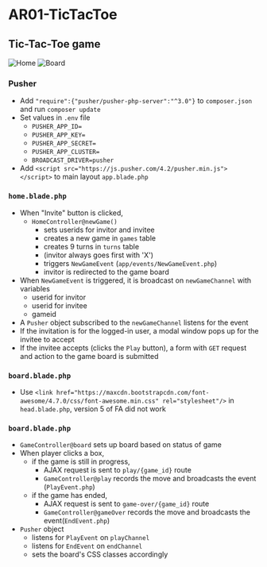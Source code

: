# AR01-TicTacToe
## Tic-Tac-Toe game

![Home](../assets/a.png?raw=true)
![Board](../assets/b.png?raw=true)

### Pusher
- Add `"require":{"pusher/pusher-php-server":"^3.0"}` to `composer.json` and run `composer update`
- Set values in `.env` file
  - `PUSHER_APP_ID=`
  - `PUSHER_APP_KEY=`
  - `PUSHER_APP_SECRET=`
  - `PUSHER_APP_CLUSTER=`
  - `BROADCAST_DRIVER=pusher`
- Add `<script src="https://js.pusher.com/4.2/pusher.min.js"></script>` to main layout `app.blade.php`

### `home.blade.php`
- When "Invite" button is clicked,
  - `HomeController@newGame()`
    - sets userids for invitor and invitee
    - creates a new game in `games` table
    - creates 9 turns in `turns` table
    - (invitor always goes first with 'X')
    - triggers `NewGameEvent` (`app/events/NewGameEvent.php`)
    - invitor is redirected to the game board
- When `NewGameEvent` is triggered, it is broadcast on `newGameChannel` with variables
  - userid for invitor
  - userid for invitee
  - gameid
- A `Pusher` object subscribed to the `newGameChannel` listens for the event
- If the invitation is for the logged-in user, a modal window pops up for the invitee to accept
- If the invitee accepts (clicks the `Play` button), a form with `GET` request and action to the game board is submitted

### `board.blade.php`
- Use `<link href="https://maxcdn.bootstrapcdn.com/font-awesome/4.7.0/css/font-awesome.min.css" rel="stylesheet"/>` in `head.blade.php`, version 5 of FA did not work

### `board.blade.php`
- `GameController@board` sets up board based on status of game
- When player clicks a box,
  - if the game is still in progress,
    - AJAX request is sent to `play/{game_id}` route
    - `GameController@play` records the move and broadcasts the event (`PlayEvent.php`)
  - if the game has ended,
    - AJAX request is sent to `game-over/{game_id}` route
    - `GameController@gameOver` records the move and broadcasts the event(`EndEvent.php`)
- `Pusher` object
  - listens for `PlayEvent` on `playChannel`
  - listens for `EndEvent` on `endChannel`
  - sets the board's CSS classes accordingly
